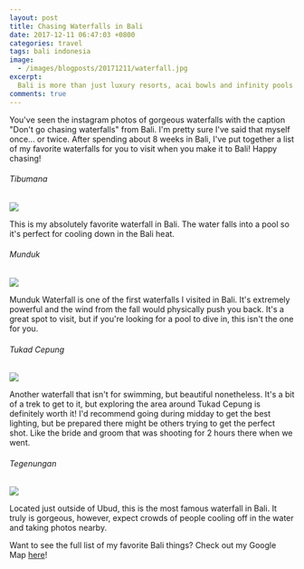 ```yaml
---
layout: post
title: Chasing Waterfalls in Bali
date: 2017-12-11 06:47:03 +0800
categories: travel
tags: bali indonesia
image:
  - /images/blogposts/20171211/waterfall.jpg
excerpt:
  Bali is more than just luxury resorts, acai bowls and infinity pools. Chasing waterfalls is one of the best ways to spend your time on this beautiful island.
comments: true
---
```


You've seen the instagram photos of gorgeous waterfalls with the caption "Don't go chasing waterfalls" from Bali. I'm pretty sure I've said that myself once... or twice. After spending about 8 weeks in Bali, I've put together a list of my favorite waterfalls for you to visit when you make it to Bali! Happy chasing!

<h6>Tibumana</h6>
<img src="/images/blogposts/20171211/tibumanawaterfall.jpg">

This is my absolutely favorite waterfall in Bali. The water falls into a pool so it's perfect for cooling down in the Bali heat.

<h6>Munduk</h6>
<img src="/images/blogposts/20171211/munduk2.jpg">

Munduk Waterfall is one of the first waterfalls I visited in Bali. It's extremely powerful and the wind from the fall would physically push you back. It's a great spot to visit, but if you're looking for a pool to dive in, this isn't the one for you.


<h6>Tukad Cepung</h6>
<img src="/images/blogposts/20171211/tukad.jpg">

Another waterfall that isn't for swimming, but beautiful nonetheless. It's a bit of a trek to get to it, but exploring the area around Tukad Cepung is definitely worth it! I'd recommend going during midday to get the best lighting, but be prepared there might be others trying to get the perfect shot. Like the bride and groom that was shooting for 2 hours there when we went.

<h6>Tegenungan</h6>
<img src="/images/blogposts/20171211/Tegenungan.jpg">

Located just outside of Ubud, this is the most famous waterfall in Bali. It truly is gorgeous, however, expect crowds of people cooling off in the water and taking photos nearby.


Want to see the full list of my favorite Bali things? Check out my Google Map <a href="http://bit.ly/2jUQe3b">here</a>!
